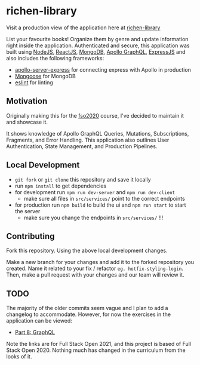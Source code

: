 # richen-library

Visit a production view of the application here at [richen-library](https://richen-library.herokuapp.com/)

List your favourite books! Organize them by genre and update information right inside the application. Authenticated and secure, this application was built using [NodeJS](https://nodejs.org/en/), [ReactJS](https://reactjs.org/), [MongoDB](https://www.mongodb.com/), [Apollo GraphQL](https://www.apollographql.com/), [ExpressJS](https://expressjs.com/) and also includes the following frameworks:

- [apollo-server-express](https://www.npmjs.com/package/apollo-server-express) for connecting express with Apollo in production
- [Mongoose](https://mongoosejs.com/) for MongoDB
- [eslint](https://www.npmjs.com/package/eslint) for linting
## Motivation

Originally making this for the [fso2020](https://fullstackopen.com/en/) course, I've decided to maintain it and showcase it.

It shows knowledge of Apollo GraphQL Queries, Mutations, Subscriptions, Fragments, and Error Handling. This application also outlines User Authentication, State Management, and Production Pipelines.
## Local Development

- `git fork` or `git clone` this repository and save it locally
- run `npm install` to get dependencies
- for development run `npm run dev-server` and `npm run dev-client`
    - make sure all files in `src/services/` point to the correct endpoints
- for production run `npm build` to build the ui and `npm run start` to start the server
    - make sure you change the endpoints in `src/services/` !!!

## Contributing

Fork this repository. Using the above local development changes.

Make a new branch for your changes and add it to the forked repository you created. Name it related to your fix / refactor `eg. hotfix-styling-login`. Then, make a pull request with your changes and our team will review it.

## TODO

The majority of the older commits seem vague and I plan to add a changelog to accommodate. However, for now the exercises in the application can be viewed:

- [Part 8: GraphQL](https://fullstackopen.com/en/part8)
 
 Note the links are for Full Stack Open 2021, and this project is based of Full Stack Open 2020. Nothing much has changed in the curriculum from the looks of it.
